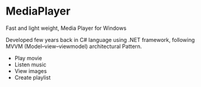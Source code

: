 # MediaPlayer

Fast and light weight, Media Player for Windows

Developed few years back in C# language using .NET framework, following MVVM (Model–view–viewmodel) architectural Pattern.

- Play movie
- Listen music
- View images
- Create playlist
